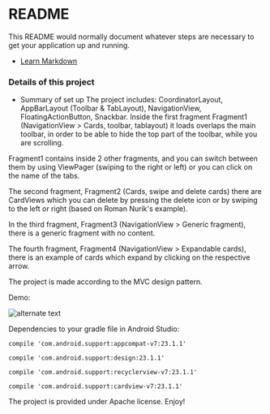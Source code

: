 # README #

This README would normally document whatever steps are necessary to get your application up and running.


* [Learn Markdown](https://bitbucket.org/tutorials/markdowndemo)

### Details of this project ###

* Summary of set up
The project includes: CoordinatorLayout, AppBarLayout (Toolbar & TabLayout), NavigationView, FloatingActionButton, Snackbar. 
Inside the first fragment Fragment1 (NavigationView > Cards, toolbar, tablayout) it loads overlaps the main toolbar, in order to be able to hide the top part of the toolbar, while you are scrolling. 

Fragment1 contains inside 2 other fragments, and you can switch between them by using ViewPager (swiping to the right or left) or you can click on the name of the tabs. 

The second fragment, Fragment2 (Cards, swipe and delete cards) there are CardViews which you can delete by pressing the delete icon or by swiping to the left or right (based on Roman Nurik's example).  

In the third fragment, Fragment3 (NavigationView > Generic fragment), there is a generic fragment with no content.

The fourth fragment, Fragment4 (NavigationView > Expandable cards), there is an example of cards which expand by clicking on the respective arrow.

The project is made according to the MVC design pattern. 

Demo:

![alternate text](https://github.com/OctavianIonel/AndroidDesignSupportLibraryWithCards2015/blob/master/cards_animation.gif)


Dependencies to your gradle file in Android Studio:
    
    compile 'com.android.support:appcompat-v7:23.1.1'
    
    compile 'com.android.support:design:23.1.1'
    
    compile 'com.android.support:recyclerview-v7:23.1.1'
    
    compile 'com.android.support:cardview-v7:23.1.1'

The project is provided under Apache license. Enjoy!
